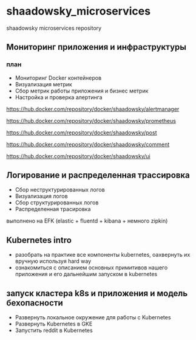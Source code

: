 # shaadowsky_microservices
shaadowsky microservices repository

## Мониторинг приложения и инфраструктуры

### план

- Мониторинг Docker контейнеров
- Визуализация метрик
- Сбор метрик работы приложения и бизнес метрик
- Настройка и проверка алертинга

https://hub.docker.com/repository/docker/shaadowsky/alertmanager

https://hub.docker.com/repository/docker/shaadowsky/prometheus

https://hub.docker.com/repository/docker/shaadowsky/post

https://hub.docker.com/repository/docker/shaadowsky/comment

https://hub.docker.com/repository/docker/shaadowsky/ui

## Логирование и распределенная трассировка

- Сбор неструктурированных логов
- Визуализация логов
- Сбор структурированных логов
- Распределенная трасировка

выполнено на EFK (elastic + fluentd + kibana + немного zipkin)

## Kubernetes intro

- разобрать на практике все компоненты kubernetes, оахвернуть их вручную используя hard way
- ознакомиться с описанием основных примитивов нашего приложения и его дальнейшим запуском в kubernetes

## запуск кластера k8s и приложения и модель бехопасности

- Развернуть локальное окружение для работы с Kubernetes
- Развернуть Kubernetes в GKE
- Запустить reddit в Kubernetes
